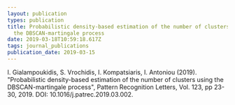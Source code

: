 ```yaml
---
layout: publication
types: publication
title: Probabilistic density-based estimation of the number of clusters using
  the DBSCAN-martingale process
date: 2019-03-18T10:59:18.617Z
tags: journal_publications
publication_date: 2019-03-15
---
```

I. Gialampoukidis, S. Vrochidis, I. Kompatsiaris, I. Antoniou (2019). "Probabilistic density-based estimation of the number of clusters using the DBSCAN-martingale process", Pattern Recognition Letters, Vol. 123, pp 23-30, 2019. DOI: 10.1016/j.patrec.2019.03.002.